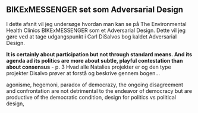 ## BIKExMESSENGER set som Adversarial Design

I dette afsnit vil jeg undersøge hvordan man kan se på The Environmental Health Clinics BIKExMESSENGER som et Adversarial Design. Dette vil jeg gøre ved at tage udgangspunkt i Carl DiSalvos bog kaldet Adversarial Design.


**It is certainly about participation but not through standard means. And its agenda ad its politics are more about subtle, playful contestation than about consensus** - p. 3
Hvad alle Natalies projekter er og den type projekter Disalvo prøver at forstå og beskrive gennem bogen...

agonisme, hegemoni, paradox of democrazy, the ongoing disagreement and confrontation are not detrimental to the endeavor of democracy but are productive of the democratic condition, design for politics vs political design, 
